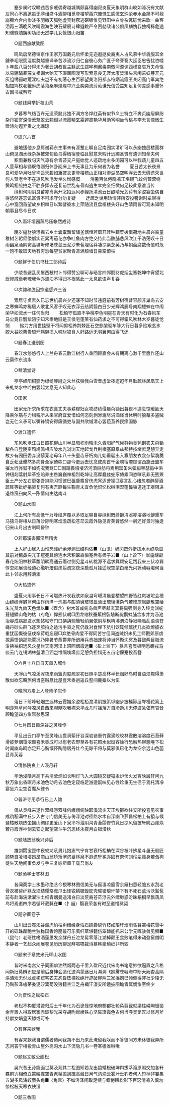 <!-- { "loadSidebar": true } -->
　　蹇步属时叹睽违苦多戚偶寄越城隅颇喜得幽寂炎夏天象明群山皎如涤况有文献友同心不离逖虽无鼎俎盛斗酒聊相觅登楼望禹穴慷慨生感激玄珠沦赤水金简不可觌崩腾六合内惨淡多羽檄天弧弛虚壳封豕逃碪锧惟见野田中白骨杂瓦砾忧来歌一曲客泪再三滴晚风吹晴霞海色映石壁展诗肆遐眺严令困勍敌诸公俱凤麟愧我独樗栎危途知骥騄勉旃树功绩无然学儿女怆恨山阳笛 

　　○题西旅献獒图 

　　鸣凤启至德镐亰作王家万国戴元后怀柔无迩遐逖矣裔夷人占风慕中华毳服耳金鐻拳毛眼窈洼献獒越重译辛苦涉流沙归仁自彼心务广匪子夸謇謇大廷臣忠告犹咨嗟卜年盈八百分得未为奢云胡叔世主黩武生諠哗枸酱毒南徼河源诧西槎哀哀万夫命驱以易骊騧暴蔑文祖训大贻天下瑕画图漫写形索意良无涯太康焚雉头宫闱茁妖芽开元灰组绣骊岫荒淫哇夫岂不有初荡心生百邪望美洛阳都赤符炳流霞玊关闭高门军宾绝相加鸠杖老貔貅虎落蔼桑麻煌煌中兴业奕奕流芳葩谦光信受益知足复何差感事重怀古因书戒矜夸 

　　○题钱舜举折枝山茶 

　　岁暮寒气结百卉无遗荣懿此独不淍方冬烨红英有似节义士特立不爽贞幽居屏纷杂丹铅寄深情葱茏翠云翘缀以流霞精玄霜避晨艳华月助宵明坐令桃与李无言愧微生赠诗勿遐弃贵之比瑶琼 

　　○遣兴六首 

　　避地适他乡息肩谢羁东生事未有涯蹔止聊自足南园实清旷可以永幽独层楼面群山俯见湖水绿杂英被郊甸鱼鸟得栖宿登临且慰意未暇计远躅圣贤有遗训知命夫何 
　　积雨兼数句天气凉有余青苔交户庭始觉人迹疏地主多闲园可以种我蔬儿童四五人蔓草相与锄既倦则归休卧阅床上书无事且为乐何者为名誉 
　　夏日苦太长夜景良可爱华月吐曾岑遥天碧如黛披衣更登楼稽山正相对澄湖晶空明浮云去无碍遗荣世何人贺老今不在凉风吹毛发坐久增感慨 
　　溽暑百体倦晓凉正堪眠飞蚊何营营绕鬓鸣相煎拍之不胜多挥去还复前世乱有骨肉逃生幸完全细微何足较此意谁当传 
　　绿树何阴阴良苗亦离离开窓招远风赤鲤跃清池云日酿晴光芰荷有余姿宴坐偶自得悠然遂忘饥富贵不可求守分勿复疑 
　　迂疏乏世用矫情非所安投簪谢时辈聊得心中宽回首望故乡枳棘日以繁譬彼水上萍随流且盘桓楼头好山色晴雨皆可观未知明朝事且尽今日欢 

　　○久雨坏墙园蔬尽压帐然成诗 

　　晚岁逼豺狼漂摇去乡土囊橐罄留储釜甑恒若窳开畦种蔬菜拨借荷地主晨兴率童稚树艺躬伛偻瓠实正累离茄花亦争吐鱼肉方绝交恃此当醢脯悲风吹江干浩荡叹十日雨幽泉涌阴窦高墉圻修堵苍蔓压泥沙朱苞埋宿莽凄凉紫芝英乃与朝菌腐数奇值时危一饱不敢取天地有穷愁每望贫家聚青苔满颓墙日暮空倚柱 

　　○题鲜于伯机书杜工部诗后 

　　少陵昔避乱买屋西枝村卜邻得赞公聊可与晤言四郊鬪豺虎烟尘塞乾坤中宵望北辰惨戚衰老魂我今亦漂泊不得归本根感此一太息欲语声复吞 

　　○次韵和脱因宗道感兴三首 

　　索居守贞素久巳忘世机晨兴夕还寐不知时节违庭前有芳树宿昔容颜非巢鸟去安之寒蝉鸣亦稀居人歌北风客子叹无衣浮云结阴翳白日少光辉鸿鴈号南翔蟋蟀在中闱荣华如流水一往何当归 
　　松栢守孤直不争桃李色明星在青天有时化为石春风车马尘竟日翳紫陌宁知禾黍地旧是王侯宅蓬莱有仙药求之不可得霜风吹林木岁暮徒怆恻 
　　鈆刀方用世挂壁干将闻剪松养荆棘匠石空悲酸驱车陟大行日暮多险艰玄氷胶大谷脱粟贵琅玕魑魅揽人魂豺狼食人肝路远无羽翼何由得飞还 

　　○题春江送别图 

　　春江水悠悠行人上兰舟春云散江树行人重回顾嘉会未有期离心渺千里愿作还山云莫作东流水 

　　○琴清堂诗 

　　亭亭峄阳桐斵为绿绮琴緪之朱丝弦弹我白雪音虚堂夜迢迢华月耿疏林凤凰天上来虬龙水中吟由罢起太息无人知此心 

　　○田家 

　　田家无所求所求在衣食丈夫事耕稼妇女攻纺绩侵晨荷锄出暮夜不遑息饱暖匪天降莱尔筋与力租税所从来官府宜爱惜如何恣刻剥渗漉尽涓滴怪当休明时狼藉多盗贼岂无仁义矛可以弭锋镝安得廉循吏与国共欣慽清心罢苞苴养民瘳国脉 

　　○渡江遣怀 

　　东风吹沧江白日照花柳山川半显晦积雨晴未久青阳好气候群物竞苞剖农夫荷锄犂各自登陇亩鸤鸠鸣相应陂水光浏浏天地起戈兵荆榛塞原阜兹邦特按堵庶足憩奔走故乡有园田委弃没藜莠老母年八十头童齿牙朽痴儿始垂髫出入寡朋友衣衾杂絮毳羹食乏菘韮儽然多病身全家倚糊口那今更远去忧念成疾首千金聘宿瘤顾谓西施丑盬车摧太行骅骝不如狗况我驽□□困踣畏培塿济河湏巨舫将焉用罂缶朱弦絙琴瑟曷中洪钟纽剡蒿射犀革空贻养由咎巍巍神祖烈乾坤让高厚蠢兹蛇豕俦乘间恣哮吼非无熊罴臣土产分左右更张吾岂能习惯彼巳狙鹿麋曾伤虎宵迈詟狸□寤言乱心绪忽若醉醇酒疏贱等蚍蜉捐驱复何有夷吾匪每生鞠育未宜负怆恨忆松楸泪湿蓬鬓垢道途正艰阻进退维窊臼向风一陈情何由达南斗 

　　○题山水图 

　　江上何所有高低千万峰结庐覆以茅取足聊自容绿树既蓊欝清溪亦溶溶地僻重车马猿鸟得相从日落沙际明寒烟澹疏松苍茫云霞外隐见青芙蓉悠然一舸还好景时独逢归来山月出古剎鸣昏钟 

　　○若耶溪杳郭深居精舍 

　　上人好山居入山惟恐浅纡余涉渊沄结构依■〈山戋〉嵃冈峦外挺拔水木终隐显其前对鹅鼻突兀正冠冕其傍连木禾积翠森偃蹇后有师子岩■〈山上酋下〉崒露龈齴春花炫阳林秋草馥阴畎高通云雨过侧见星斗转桃源不远求箕颖安足践我来三伏凉羇悙忽如展谈经道心融听灋俗虑翦疏窓夜深启孤月挂遥岘空蒙白毫光闪铄动崕巘何当此卜邻永用辞淟湎 

　　○大热遣怀 

　　盛夏火用事长日不可堪热汗发我肤如泉溢穹嵁清晨登楼望四野皆红岚坡坨会稽山缥缈浮欝蓝何由作雨泽一洗揭与酣湏臾玻瓈盘涌出琉璃潭杂气若綘旗飘飖散空峆朱光熭九幽天色熇以■〈酉含〉树木首咸俯鸟兽声尽韽玄冥将禺强侧身入埪龛渊蛇葺短鳞山龟灼枯（府龟）悍熊伏朝□困龙缩秋蚕蕉根裂埴断毙鹬蚌脯含水井为汤池冶容成病颔渡水翅帖帖守门口舑舑蜩螗轻绡翼依阴萃枫柟沸渭泊静寂噪聒乱语谈苍蝇丹砂头群飞逐烹腤拍之适污手驱之死仍耽对食惮下肮引饮辄倾甔抚几炎欲燎披衣重犹函慨彼征戍卒荷戟忘寝□弃绝骨肉爱不得同苦甘但闻盗贼炽未见工师戡郊原虏掠遍馈饷那能覃况乃隆暑节蒸欝非所谙用兵贵拙速将帅当怀惭沈冥及暮鼓两目脂流泔拂袖招远风众星烂天南河汉上昭回烟霞远■〈髟上监下〉鬖且喜辰极明愿覩戎马倓云门连镜湖林壑清且涵岂惟隔埃壒庶足憩负担惜无五亩宅偃蹇投吾簪 

　　○六月十八日自天章入城作 

　　天凈山气凉溪浑夜来雨篮舆度疏翠初日照平楚高林半长烟好鸟时自语烦襟得萧散似欲忘羇旅何当盗贼息比屋豊禾黍逍遥丘壑间鹿麋以为伍 

　　○晚同方舟上人登师子岩作 

　　落日下前峰轻烟生远林云霞媚余姿松栢澹清阴振策纵幽步披榛陟层岑槿花篱上明莎鸡草间吟凉风自西来飗飗吹我襟荣华龙几时摇落方自冷逝川无停波急弦有哀音顾瞻望四方怅焉愁思深 

　　○七月四日自深谷之灵峰作 

　　平旦出云门亭午至灵峰山盘涧萦纡谷深岩错重竹露滴皎皎林霞散溶溶度石苔藓滑披萝烟霭浓颇喜禾黍成可以慰老农野草各有花照水似衒容徐行恐触热聊憩崕下松时闻幽鸟鸣亦足开心胸慨怀陶隐居丹灶今无踪干将与莫邪俱巳化为龙空余远山色菡蓞青芙蓉 

　　○清修院良上人浸月轩 

　　华池浸皓月高下共清莹烱如长明灯飞入大圆镜又疑铅汞炉伏火发宵映层轩问九秋万象出昏暝月米池色动月去池色定窥临足游适翫味见心性珍重无生侣于焉托清凈宴坐六尘空百魔从律令 

　　○普济寺用恭行巳上人韵 

　　偶从灵峰来遂作双峰游双峰何峨峨俯映耶溪流炎天正埃欝欲往安所投喜见农事成秔稻满中丘步入古寺门信美无与俦渌池对径路水木自深幽飞萝昌松柏上有猿与候登楼散烦热坐挹山绸缪更爱山下泉冷冷泄阴沟青苔閟修竹竟日凉风留披轩眺西崖焕若丹霞浮神剑去安之起望空斗牛沉思终永夜月白银潢秋 

　　○题陆放翁晚兴诗后 

　　雄剑閟宝匣中夜蛟龙吼男儿抱志气宁肯甘衰朽松柟在深谷枝叶拂星斗虽无般匠顾势自凌培塿昂昂商山翁矫矫渭滨叟林泉不遐遗轩冕亦固有奈何刘伶辈贱身若刍狗徒生天地间事负发与手三复咏斯章千载吾尚友 

　　○题啇学士寒林图 

　　昔闻啇学士水墨称绝艺今覩寒林图信美无与俪凄凉霰雪余簸扫悉轻脆玄氷刮老骨衣被荷纤荔龙须结璎珞虎爪出锋锐鳞皴蝮蛇壳璀错琅玕蔕下有不死石蓝污沃鬒髢前有赴海湍漱濯沙土细青烟曼遥渚白日淡荒裔苍茫浮云外缥缈惑昐昧梧桐早飘落凤鸟将焉逝四序若循环葳蕤在■〈扌甾〉翳衰荣各有时至道惟冥契 

　　○题杂画卷子 

　　山川出云霓溪谷藏虎豹枯树缯绫身恠石磈礨貌竹枝如琅玕烟雨昏暮罩梅花雪中开的砾珠磊靤兰独称国香姱丽最可乐荑纤草堪籍伤覃棘能抓宋公学元晖骇兽见腾■〈鼠勺〉老班性嗜酒藻思发余酵丹丘泣龙髯零落江湖棹颠王食败笔得米动盈窖僧明本静者一艺起众闹展卷见历历聊足觧喧嗃裁诗慕韩豪琐细非所较 

　　○题宋子章效米元晖山水图 

　　昔时米南宫父子同画癖油然烟两态千里入盈尺近代宋尚书笔意妙欲逼置之凡格闻新旧莫辨识应是前后身神会造化迹鸿蒙迷日月澒洞飞霹雳苍崕晦中断天阙杳高隔洪涛涨无倪龙虎移窟宅农夫怨昏垫樵牧绝行迹破屋两三家摇撼巳倾侧得非杜少陵无乃陶彭泽檐茅委泥泞篱菊没狼籍空江乏舟檝汗漫安所适披图瞻青冥惆怅至终夕 

　　○为贾性之赋松石 

　　老松不构厦潜迹归后土千年化为石诡怪惊地府酆都壮轮奂翦截就梁柱嶙峋锯凿余弃置人得取居家赤玻黎光采夺胡昫嶒崚铁心坚璀璨霞色古何当呼吴罡匠以修月斧持献女娲皇天鏬或可补 

　　○有客来欵我 

　　有客来款我自谓儒者俦问我胡不出乃来此淹留我咲而不答彼问方未休彼我异所志问答宁相投青山屋外高沟水山下流隐几书一卷寒檐雀啾啾 

　　○题赵文敏公画松 

　　吴兴昔王孙能画世莫及观其二松图矫若龙出蛰蟠根破坤舆拔萃滃原隰交加各轩翥崱屴相倚立鼍鳞撑空青豕鬣振飒飁高藏日月气清滴云雾汁垂钓者何人短棹非妄集五湖多风涛蛟蜃头角■〈角咠〉不如洿泽间取足绩与鳛倦眠松影下百窍清凉入慎勿惊松枝天寒衣袂湿 

　　○题三香图 

